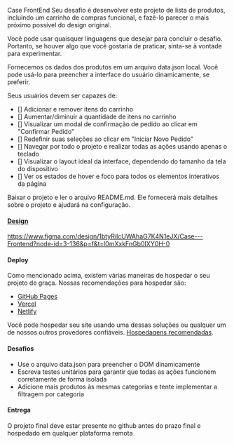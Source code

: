 Case FrontEnd 
Seu desafio é desenvolver este projeto de lista de produtos, incluindo um carrinho de compras funcional, e fazê-lo parecer o mais próximo possível do design original.

Você pode usar quaisquer linguagens que desejar para concluir o desafio. Portanto, se houver algo que você gostaria de praticar, sinta-se à vontade para experimentar.

Fornecemos os dados dos produtos em um arquivo data.json local. Você pode usá-lo para preencher a interface do usuário dinamicamente, se preferir.

Seus usuários devem ser capazes de:

- [] Adicionar e remover itens do carrinho
- [] Aumentar/diminuir a quantidade de itens no carrinho
- [] Visualizar um modal de confirmação de pedido ao clicar em "Confirmar Pedido"
- [] Redefinir suas seleções ao clicar em "Iniciar Novo Pedido"
- [] Navegar por todo o projeto e realizar todas as ações usando apenas o teclado
- [] Visualizar o layout ideal da interface, dependendo do tamanho da tela do dispositivo
- [] Ver os estados de hover e foco para todos os elementos interativos da página

Baixar o projeto e ler o arquivo README.md. Ele fornecerá mais detalhes sobre o projeto e ajudará na configuração.

#### [Design](https://www.figma.com/design/1btyRiIcUWAhaG7K4N1eJX/Case---Frontend?node-id=3-136&p=f&t=l0mXxkFnGb0IXY0H-0)
https://www.figma.com/design/1btyRiIcUWAhaG7K4N1eJX/Case---Frontend?node-id=3-136&p=f&t=l0mXxkFnGb0IXY0H-0

#### Deploy
Como mencionado acima, existem várias maneiras de hospedar o seu projeto de graça. Nossas recomendações para hospedar são:

- [GitHub Pages](https://pages.github.com/)
- [Vercel](https://vercel.com/)
- [Netlify](https://www.netlify.com/)


Você pode hospedar seu site usando uma dessas soluções ou qualquer um de nossos outros provedores confiáveis. [Hospedagens recomendadas](https://medium.com/frontend-mentor/frontend-mentor-trusted-hosting-providers-bf000dfebe).

#### Desafios 

* Use o arquivo data.json para preencher o DOM dinamicamente
* Escreva testes unitários para garantir que todas as ações funcionem corretamente de forma isolada
* Adicione mais produtos às mesmas categorias e tente implementar a filtragem por categoria

#### Entrega
O projeto final deve estar presente no github antes do prazo final e hospedado  em qualquer plataforma remota


 
